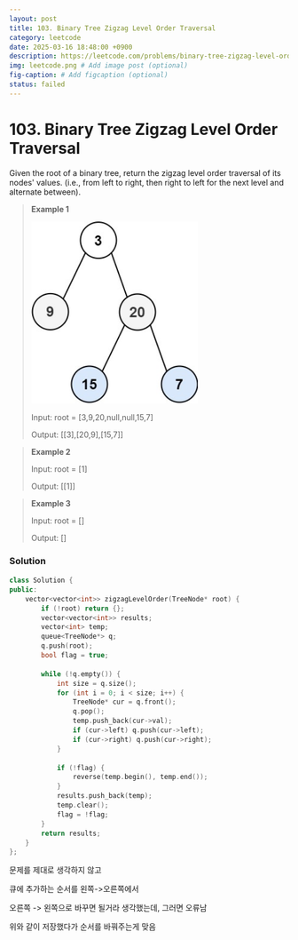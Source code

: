 ```yaml
---
layout: post
title: 103. Binary Tree Zigzag Level Order Traversal
category: leetcode
date: 2025-03-16 18:48:00 +0900
description: https://leetcode.com/problems/binary-tree-zigzag-level-order-traversal/description/
img: leetcode.png # Add image post (optional)
fig-caption: # Add figcaption (optional)
status: failed
---
```


# 103. Binary Tree Zigzag Level Order Traversal

Given the root of a binary tree, return the zigzag level order traversal of its nodes' values. (i.e., from left to right, then right to left for the next level and alternate between).

 

> **Example 1**
> 
> <img src="../../imgs/103-1.jpg" alt="103" width="300"/>
> 
> Input: root = [3,9,20,null,null,15,7]
> 
> Output: [[3],[20,9],[15,7]]


> **Example 2**
> 
> Input: root = [1]
> 
> Output: [[1]]


> **Example 3**
> 
> Input: root = []
> 
> Output: []



### Solution 
```cpp
class Solution {
public:
    vector<vector<int>> zigzagLevelOrder(TreeNode* root) {
        if (!root) return {};
        vector<vector<int>> results;
        vector<int> temp;
        queue<TreeNode*> q;
        q.push(root);
        bool flag = true; 

        while (!q.empty()) {
            int size = q.size();
            for (int i = 0; i < size; i++) {
                TreeNode* cur = q.front();
                q.pop();
                temp.push_back(cur->val);
                if (cur->left) q.push(cur->left);
                if (cur->right) q.push(cur->right);
            }

            if (!flag) {
                reverse(temp.begin(), temp.end());
            }
            results.push_back(temp);
            temp.clear();
            flag = !flag;
        }
        return results;
    }
};
```

문제를 제대로 생각하지 않고 

큐에 추가하는 순서를 왼쪽->오른쪽에서

오른쪽 -> 왼쪽으로 바꾸면 될거라 생각했는데, 그러면 오류남

위와 같이 저장했다가 순서를 바꿔주는게 맞음 